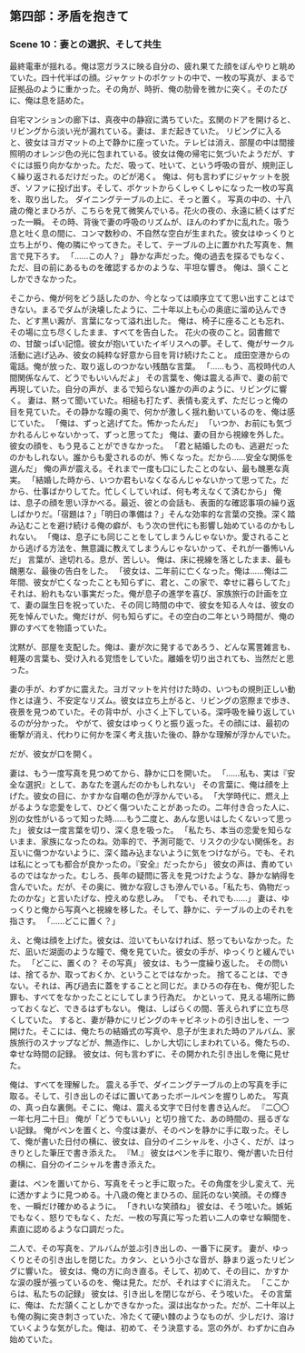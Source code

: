 ## 第四部：矛盾を抱きて
### Scene 10：妻との選択、そして共生

最終電車が揺れる。俺は窓ガラスに映る自分の、疲れ果てた顔をぼんやりと眺めていた。四十代半ばの顔。ジャケットのポケットの中で、一枚の写真が、まるで証拠品のように重かった。その角が、時折、俺の肋骨を微かに突く。そのたびに、俺は息を詰めた。

自宅マンションの廊下は、真夜中の静寂に満ちていた。玄関のドアを開けると、リビングから淡い光が漏れている。妻は、まだ起きていた。
リビングに入ると、彼女はヨガマットの上で静かに座っていた。テレビは消え、部屋の中は間接照明のオレンジ色の光に包まれている。彼女は俺の帰宅に気づいたようだが、すぐには振り向かなかった。ただ、吸って、吐いて、という呼吸の音が、規則正しく繰り返されるだけだった。のどが渇く。
俺は、何も言わずにジャケットを脱ぎ、ソファに投げ出す。そして、ポケットからくしゃくしゃになった一枚の写真を、取り出した。
ダイニングテーブルの上に、そっと置く。
写真の中の、十八歳の俺とまひろが、こちらを見て微笑んでいる。花火の夜の、永遠に続くはずだった一瞬。
その時、背後で妻の呼吸のリズムが、ほんのわずかに乱れた。吸う息と吐く息の間に、コンマ数秒の、不自然な空白が生まれた。彼女はゆっくりと立ち上がり、俺の隣にやってきた。そして、テーブルの上に置かれた写真を、無言で見下ろす。
「……この人？」
静かな声だった。俺の過去を探るでもなく、ただ、目の前にあるものを確認するかのような、平坦な響き。
俺は、頷くことしかできなかった。

そこから、俺が何をどう話したのか、今となっては順序立てて思い出すことはできない。まるでダムが決壊したように、二十年以上も心の奥底に溜め込んできた、どす黒い澱が、言葉になって溢れ出した。
俺は、椅子に座ることも忘れ、その場に立ち尽くしたまま、すべてを告白した。
花火の夜のこと。図書館での、甘酸っぱい記憶。彼女が抱いていたイギリスへの夢。そして、俺がサークル活動に逃げ込み、彼女の純粋な好意から目を背け続けたこと。
成田空港からの電話。俺が放った、取り返しのつかない残酷な言葉。
「……もう、高校時代の人間関係なんて、どうでもいいんだよ」
その言葉を、俺は震える声で、妻の前で再現していた。自分の声が、まるで知らない誰かの声のように、リビングに響く。
妻は、黙って聞いていた。相槌も打たず、表情も変えず、ただじっと俺の目を見ていた。その静かな瞳の奥で、何かが激しく揺れ動いているのを、俺は感じていた。
「俺は、ずっと逃げてた。怖かったんだ」
「いつか、お前にも気づかれるんじゃないかって、ずっと思ってた」
俺は、妻の目から視線を外した。彼女の顔を、もう見ることができなかった。
「君と結婚したのも、逃避だったのかもしれない。誰からも愛されるのが、怖くなった。だから……安全な関係を選んだ」
俺の声が震える。それまで一度も口にしたことのない、最も醜悪な真実。
「結婚した時から、いつか君もいなくなるんじゃないかって思ってた。だから、仕事ばかりしてた。忙しくしていれば、何も考えなくて済むから」
俺は、息子の顔を思い浮かべる。最近、彼との会話も、表面的な確認事項の繰り返しばかりだ。「宿題は？」「明日の準備は？」そんな効率的な言葉の交換。深く踏み込むことを避け続ける俺の癖が、もう次の世代にも影響し始めているのかもしれない。
「俺は、息子にも同じことをしてしまうんじゃないか。愛されることから逃げる方法を、無意識に教えてしまうんじゃないかって、それが一番怖いんだ」
言葉が、途切れる。息が、苦しい。
俺は、床に視線を落としたまま、最も醜悪な、最後の告白をした。
「彼女は、二年前に亡くなった。俺は……俺は二年間、彼女が亡くなったことも知らずに、君と、この家で、幸せに暮らしてた」
それは、紛れもない事実だった。俺が息子の進学を喜び、家族旅行の計画を立て、妻の誕生日を祝っていた、その同じ時間の中で、彼女を知る人々は、彼女の死を悼んでいた。俺だけが、何も知らずに。その空白の二年という時間が、俺の罪のすべてを物語っていた。

沈黙が、部屋を支配した。俺は、妻が次に発するであろう、どんな罵詈雑言も、軽蔑の言葉も、受け入れる覚悟をしていた。離婚を切り出されても、当然だと思った。

妻の手が、わずかに震えた。ヨガマットを片付けた時の、いつもの規則正しい動作とは違う、不安定なリズム。彼女は立ち上がると、リビングの窓際まで歩き、夜景を見つめていた。その背中が、小さく上下している。深呼吸を繰り返しているのが分かった。
やがて、彼女はゆっくりと振り返った。その顔には、最初の衝撃が消え、代わりに何かを深く考え抜いた後の、静かな理解が浮かんでいた。

だが、彼女が口を開く。

妻は、もう一度写真を見つめてから、静かに口を開いた。
「……私も、実は『安全な選択』として、あなたを選んだのかもしれない」
その言葉に、俺は顔を上げた。彼女の目に、かすかな自嘲の色が浮かんでいる。
「大学時代に、燃え上がるような恋愛をして、ひどく傷ついたことがあったの。二年付き合った人に、別の女性がいるって知った時……もう二度と、あんな思いはしたくないって思った」
彼女は一度言葉を切り、深く息を吸った。
「私たち、本当の恋愛を知らないまま、家族になったのね。効率的で、予測可能で、リスクの少ない関係を。お互いに傷つかないように、深く踏み込まないように気をつけながら。でも、それは私にとっても都合が良かったの。『安全』だったから」
彼女の声は、責めているのではなかった。むしろ、長年の疑問に答えを見つけたような、静かな納得を含んでいた。だが、その奥に、微かな寂しさも滲んでいる。「私たち、偽物だったのかな」と言いたげな、控えめな悲しみ。
「でも、それでも……」
妻は、ゆっくりと俺から写真へと視線を移した。そして、静かに、テーブルの上のそれを指さす。
「……どこに置く？」

え、と俺は顔を上げた。彼女は、泣いてもいなければ、怒ってもいなかった。ただ、凪いだ湖面のような瞳で、俺を見ていた。彼女の手が、ゆっくりと緩んでいた。
「どこに、置くの？ その写真」
彼女は、もう一度繰り返した。
その問いは、捨てるか、取っておくか、ということではなかった。
捨てることは、できない。それは、再び過去に蓋をすることと同じだ。まひろの存在も、俺が犯した罪も、すべてをなかったことにしてしまう行為だ。
かといって、見える場所に飾っておくなど、できるはずもない。
俺は、しばらくの間、答えられずに立ち尽くしていた。
すると、妻が静かにリビングのキャビネットの引き出しを、一つ開けた。そこには、俺たちの結婚式の写真や、息子が生まれた時のアルバム、家族旅行のスナップなどが、無造作に、しかし大切にしまわれている。俺たちの、幸せな時間の記録。
彼女は、何も言わずに、その開かれた引き出しを俺に見せた。

俺は、すべてを理解した。
震える手で、ダイニングテーブルの上の写真を手に取る。そして、引き出しのそばに置いてあったボールペンを握りしめた。
写真の、真っ白な裏側。そこに、俺は、震える文字で日付を書き込んだ。
『二〇〇一年七月二十日』
俺が「どうでもいい」と切り捨てた、あの時間の、揺るぎない記録。
俺がペンを置くと、今度は妻が、そのペンを静かに手に取った。そして、俺が書いた日付の横に、彼女は、自分のイニシャルを、小さく、だが、はっきりとした筆圧で書き添えた。
『M.』
彼女はペンを手に取り、俺が書いた日付の横に、自分のイニシャルを書き添えた。

妻は、ペンを置いてから、写真をそっと手に取った。その角度を少し変えて、光に透かすように見つめる。十八歳の俺とまひろの、屈託のない笑顔。その輝きを、一瞬だけ確かめるように。
「きれいな笑顔ね」
彼女は、そう呟いた。嫉妬でもなく、怒りでもなく、ただ、一枚の写真に写った若い二人の幸せな瞬間を、素直に認めるような口調だった。

二人で、その写真を、アルバムが並ぶ引き出しの、一番下に戻す。
妻が、ゆっくりとその引き出しを閉じた。カタン、という小さな音が、静まり返ったリビングに響いた。
彼女は、俺の方に向き直る。そして、初めて、その目に、かすかな涙の膜が張っているのを、俺は見た。だが、それはすぐに消えた。
「ここからは、私たちの記録」
彼女は、引き出しを閉じながら、そう呟いた。
その言葉に、俺は、ただ頷くことしかできなかった。涙は出なかった。だが、二十年以上も俺の胸に突き刺さっていた、冷たくて硬い棘のようなものが、少しだけ、溶けていくような気がした。俺は、初めて、そう決意する。窓の外が、わずかに白み始めていた。